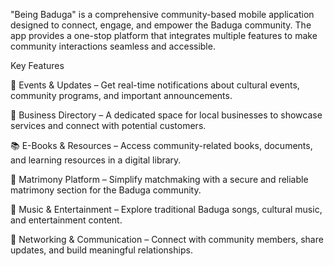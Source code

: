 "Being Baduga" is a comprehensive community-based mobile application designed to connect, engage, and empower the Baduga community. The app provides a one-stop platform that integrates multiple features to make community interactions seamless and accessible.

Key Features

📅 Events & Updates – Get real-time notifications about cultural events, community programs, and important announcements.

🏢 Business Directory – A dedicated space for local businesses to showcase services and connect with potential customers.

📚 E-Books & Resources – Access community-related books, documents, and learning resources in a digital library.

💍 Matrimony Platform – Simplify matchmaking with a secure and reliable matrimony section for the Baduga community.

🎵 Music & Entertainment – Explore traditional Baduga songs, cultural music, and entertainment content.

👥 Networking & Communication – Connect with community members, share updates, and build meaningful relationships.
